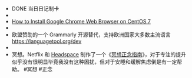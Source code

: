 - DONE 当日日记制卡
-
- [How to Install Google Chrome Web Browser on CentOS 7](https://linuxize.com/post/how-to-install-google-chrome-web-browser-on-centos-7/)
-
- 欧盟赞助的一个 Grammarly 开源替代，支持欧洲国家大多数主流语言
  https://languagetool.org/dev
-
- 冥想。Netflix 和 [Headspace](https://www.headspace.com/) 制作了一个《[冥想正念指南](https://www.netflix.com/hk/title/81280926)》，对于专注的提升似乎没有很明显毕竟我没有这种困扰，但对于安睡和缓解焦虑倒是有一定帮助。 #冥想 #正念